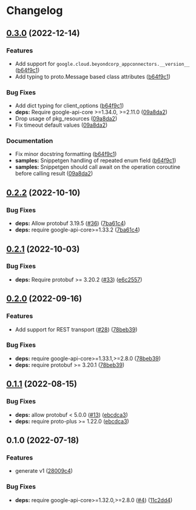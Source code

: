 # Changelog

## [0.3.0](https://github.com/googleapis/python-beyondcorp-appconnectors/compare/v0.2.2...v0.3.0) (2022-12-14)


### Features

* Add support for `google.cloud.beyondcorp_appconnectors.__version__` ([b64f9c1](https://github.com/googleapis/python-beyondcorp-appconnectors/commit/b64f9c1c7623e832e25b20e549269fc32f9731bf))
* Add typing to proto.Message based class attributes ([b64f9c1](https://github.com/googleapis/python-beyondcorp-appconnectors/commit/b64f9c1c7623e832e25b20e549269fc32f9731bf))


### Bug Fixes

* Add dict typing for client_options ([b64f9c1](https://github.com/googleapis/python-beyondcorp-appconnectors/commit/b64f9c1c7623e832e25b20e549269fc32f9731bf))
* **deps:** Require google-api-core &gt;=1.34.0, >=2.11.0  ([09a8da2](https://github.com/googleapis/python-beyondcorp-appconnectors/commit/09a8da2f32df82484219618179cf301bd57f824d))
* Drop usage of pkg_resources ([09a8da2](https://github.com/googleapis/python-beyondcorp-appconnectors/commit/09a8da2f32df82484219618179cf301bd57f824d))
* Fix timeout default values ([09a8da2](https://github.com/googleapis/python-beyondcorp-appconnectors/commit/09a8da2f32df82484219618179cf301bd57f824d))


### Documentation

* Fix minor docstring formatting ([b64f9c1](https://github.com/googleapis/python-beyondcorp-appconnectors/commit/b64f9c1c7623e832e25b20e549269fc32f9731bf))
* **samples:** Snippetgen handling of repeated enum field ([b64f9c1](https://github.com/googleapis/python-beyondcorp-appconnectors/commit/b64f9c1c7623e832e25b20e549269fc32f9731bf))
* **samples:** Snippetgen should call await on the operation coroutine before calling result ([09a8da2](https://github.com/googleapis/python-beyondcorp-appconnectors/commit/09a8da2f32df82484219618179cf301bd57f824d))

## [0.2.2](https://github.com/googleapis/python-beyondcorp-appconnectors/compare/v0.2.1...v0.2.2) (2022-10-10)


### Bug Fixes

* **deps:** Allow protobuf 3.19.5 ([#36](https://github.com/googleapis/python-beyondcorp-appconnectors/issues/36)) ([7ba61c4](https://github.com/googleapis/python-beyondcorp-appconnectors/commit/7ba61c4439c2e014ddfcac98ee3ddb1b720b40b7))
* **deps:** require google-api-core&gt;=1.33.2 ([7ba61c4](https://github.com/googleapis/python-beyondcorp-appconnectors/commit/7ba61c4439c2e014ddfcac98ee3ddb1b720b40b7))

## [0.2.1](https://github.com/googleapis/python-beyondcorp-appconnectors/compare/v0.2.0...v0.2.1) (2022-10-03)


### Bug Fixes

* **deps:** Require protobuf >= 3.20.2 ([#33](https://github.com/googleapis/python-beyondcorp-appconnectors/issues/33)) ([e6c2557](https://github.com/googleapis/python-beyondcorp-appconnectors/commit/e6c2557de889da54bb395db2c507414d1a28ef1b))

## [0.2.0](https://github.com/googleapis/python-beyondcorp-appconnectors/compare/v0.1.1...v0.2.0) (2022-09-16)


### Features

* Add support for REST transport ([#28](https://github.com/googleapis/python-beyondcorp-appconnectors/issues/28)) ([78beb39](https://github.com/googleapis/python-beyondcorp-appconnectors/commit/78beb3970718d6efbe7df6a0b09a70f798ac384c))


### Bug Fixes

* **deps:** require google-api-core>=1.33.1,>=2.8.0 ([78beb39](https://github.com/googleapis/python-beyondcorp-appconnectors/commit/78beb3970718d6efbe7df6a0b09a70f798ac384c))
* **deps:** require protobuf >= 3.20.1 ([78beb39](https://github.com/googleapis/python-beyondcorp-appconnectors/commit/78beb3970718d6efbe7df6a0b09a70f798ac384c))

## [0.1.1](https://github.com/googleapis/python-beyondcorp-appconnectors/compare/v0.1.0...v0.1.1) (2022-08-15)


### Bug Fixes

* **deps:** allow protobuf < 5.0.0 ([#13](https://github.com/googleapis/python-beyondcorp-appconnectors/issues/13)) ([ebcdca3](https://github.com/googleapis/python-beyondcorp-appconnectors/commit/ebcdca354926b2ed7134ed2bace74045eb45ed53))
* **deps:** require proto-plus >= 1.22.0 ([ebcdca3](https://github.com/googleapis/python-beyondcorp-appconnectors/commit/ebcdca354926b2ed7134ed2bace74045eb45ed53))

## 0.1.0 (2022-07-18)


### Features

* generate v1 ([28009c4](https://github.com/googleapis/python-beyondcorp-appconnectors/commit/28009c43900adebe07e966b43b8acf6ebd4a568e))


### Bug Fixes

* **deps:** require google-api-core>=1.32.0,>=2.8.0 ([#4](https://github.com/googleapis/python-beyondcorp-appconnectors/issues/4)) ([11c2dd4](https://github.com/googleapis/python-beyondcorp-appconnectors/commit/11c2dd4cc6dd8fc0b59316e53f5c20c0f9c26428))
